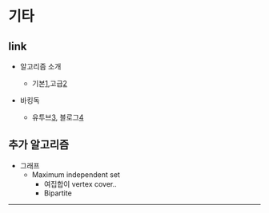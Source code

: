 # 기타

## link

- 알고리즘 소개
  - 기본[1],고급[2][5]

- 바킹독
  - 유투브[3], 블로그[4]

## 추가 알고리즘

- 그래프
  - Maximum independent set
    - 여집합이 vertex cover..
    - Bipartite

---

[1]:(https://yjg-lab.tistory.com/category/%EC%BB%B4%ED%93%A8%ED%84%B0%EA%B3%B5%ED%95%99%20%F0%9F%92%BB/%EC%95%8C%EA%B3%A0%EB%A6%AC%EC%A6%98?page=4)
[2]:(https://rkdxowhd98.tistory.com/category/Algorithm%20%28%EC%95%8C%EA%B3%A0%EB%A6%AC%EC%A6%98%29)
[3]:(https://www.youtube.com/watch?v=LcOIobH7ues&list=PLtqbFd2VIQv4O6D6l9HcD732hdrnYb6CY)
[4]:(https://blog.encrypted.gg/965)
[5]:(https://m.blog.naver.com/jqkt15/222054905941)
